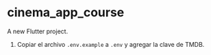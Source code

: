 # cinema_app_course

A new Flutter project.

1. Copiar el archivo `.env.example` a `.env` y agregar la clave de TMDB.
